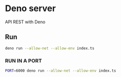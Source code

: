 # Deno server

API REST with Deno

## Run 

```bash
deno run --allow-net --allow-env index.ts 
```
### RUN IN A PORT 
```bash
PORT=6000 deno run --allow-net --allow-env index.ts 
```
